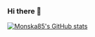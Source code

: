 ### Hi there 👋

[![Monska85's GitHub stats](https://github-readme-stats.vercel.app/api?username=monska85&theme=dark&count_private=true&show_icons=true)](https://github-readme-stats.vercel.app/api?username=monska85&theme=dark&count_private=true&show_icons=true)

<!--
**Monska85/monska85** is a ✨ _special_ ✨ repository because its `README.md` (this file) appears on your GitHub profile.

Here are some ideas to get you started:

- 🔭 I’m currently working on ...
- 🌱 I’m currently learning ...
- 👯 I’m looking to collaborate on ...
- 🤔 I’m looking for help with ...
- 💬 Ask me about ...
- 📫 How to reach me: ...
- 😄 Pronouns: ...
- ⚡ Fun fact: ...
-->
